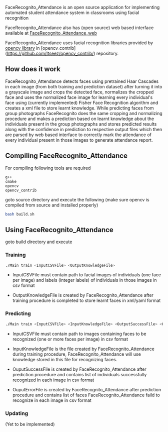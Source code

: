 FaceRecognito_Attendance is an open source application for implementing automated student attendance system in classrooms using facial recognition

FaceRecognito_Attendance also has (open source) web based interface available at [FaceRecognito_Attendance_web](https://github.com/scmmishra/FaceRecognito_Attendance_web)

FaceRecognito_Attendance uses facial recognition libraries provided by [opencv library](https://github.com/Itseez/opencv) in [opencv_contrib] (https://github.com/Itseez/opencv_contrib/) repository.


## How does it work

FaceRecognito_Attendance detects faces using pretrained Haar Cascades in each image (from both training and prediction dataset) after turning it into a grayscale image and crops the detected face, normalizes the cropped face and uses the normalized face image for learning every individual's face using (currently implemented) Fisher Face Recognition algorithm and creates a xml file to store learnt knowledge. While predicting faces from group photographs FaceRecognito does the same cropping and normalizing procedure and makes a prediction based on learnt knowledge about the individuals present in the group photographs and stores predicted results along with the confidence in prediction to respective output files which then are parsed by web based interface to correctly mark the attendance of every individual present in those images to generate attendance report.


## Compiling FaceRecognito_Attendance

For compiling following tools are required

```
g++
cmake
opencv
opencv_contrib
```

goto source directory and execute the following (make sure opencv is compiled from source and installed properly)

```bash
bash build.sh
```

## Using FaceRecognito_Attendance

goto build directory and execute

### Training
```bash
./Main train <InputCSVFile> <OutputKnowledgeFile>
```
* InputCSVFile must contain path to facial images of individuals (one face per image) and labels (integer labels) of individuals in those images in csv format

* OutputKnowledgeFile is created by FaceRecognito_Attendance after training procedure is completed to store learnt faces in xml/yaml format

### Predicting
```bash
./Main train <InputCSVFile> <InputKnowledgeFile> <OutputSuccessFile> <OutputErrorFile>
```
* InputCSVFile must contain path to images containing faces to be recognized (one or more faces per image) in csv format

* InputKnowledgeFile is the file created by FaceRecognito_Attendance during training procedure, FaceRecognito_Attendance will use knowledge stored in this file for recognizing faces.

* OuputSuccessFile is created by FaceRecognito_Attendance after prediction procedure and contains list of individuals successfully recognized in each image in csv format

* OuputErrorFile is created by FaceRecognito_Attendance after prediction procedure and contains list of faces FaceRecognito_Attendance faild to recognize in each image in csv format

### Updating
(Yet to be implemented)
